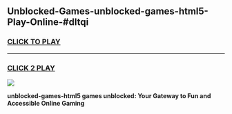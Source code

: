 
## Unblocked-Games-unblocked-games-html5-Play-Online-#dltqi
<h3>
<a href="https://premium.freeplayer.one?title=unblocked-games-html5&ref=27F">CLICK TO PLAY</a></h3>
<hr>

<h3>
<a href="https://premium.freeplayer.one?title=unblocked-games-html5&ref=27F">CLICK 2 PLAY</a>
  
</h3>

<a href="https://premium.freeplayer.one?title=unblocked-games-html5&ref=27F"><img src="https://clearcache.store/games.png"></a>


**unblocked-games-html5 games unblocked: Your Gateway to Fun and Accessible Online Gaming**
